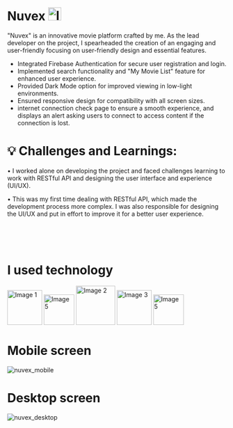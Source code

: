 # <span>Nuvex</span> <img src="https://github.com/AhhmedJamal/Nuvex/assets/81833844/a5882faa-e358-4488-8509-371d5a399bda" alt="Image 1" style="width: 30px; height: 30px;">

"Nuvex" is an innovative movie platform crafted by me. As the lead developer on the project, I spearheaded the creation of an engaging and user-friendly focusing on user-friendly design and essential features.

- Integrated Firebase Authentication for secure user registration and login.
- Implemented search functionality and "My Movie List" feature for enhanced user experience.
- Provided Dark Mode option for improved viewing in low-light environments.
- Ensured responsive design for compatibility with all screen sizes.
- internet connection check page to ensure a smooth experience, and displays an alert asking users to connect to access content if the connection is lost.

# 💡 Challenges and Learnings:

• I worked alone on developing the project and faced challenges learning to work with RESTful API and designing the user interface and experience (UI/UX).

• This was my first time dealing with RESTful API, which made the development process more complex. I was also responsible for designing the UI/UX and put in effort to improve it for a better user experience.

<br/>
<br/>
<br/>

# I used technology


<img src="https://github.com/AhhmedJamal/Nuvex/assets/81833844/7326d8bf-0f51-497c-acab-ffe00b6ea301" alt="Image 1" style="width: 80px;">
<img src="https://github.com/AhhmedJamal/Nuvex/assets/81833844/6997e15c-9de6-46be-a3f4-6117b56f7bc7" alt="Image 5" style="width: 70px;">
<img src="https://github.com/AhhmedJamal/Nuvex/assets/81833844/27ae7a07-66c0-49e2-8f0b-5579640c3b2e" alt="Image 2" style="width: 90px;">
<img src="https://github.com/AhhmedJamal/Nuvex/assets/81833844/5628774a-c404-48db-b1c2-b1605f67d8a4" alt="Image 3" style="width: 80px;">
<img src="https://github.com/AhhmedJamal/Nuvex/assets/81833844/d125a6bc-b1f9-4d3e-ac29-3a8f31cee2af" alt="Image 5" style="width: 70px;">

##

# Mobile screen

![nuvex_mobile](https://github.com/AhhmedJamal/Nuvex/assets/81833844/4aff03a7-4947-4e67-8313-3bf1312a6a3f)

# Desktop screen

![nuvex_desktop](https://github.com/AhhmedJamal/Nuvex/assets/81833844/1a8af9a4-a357-47a9-b6a1-c9b2cf01ce8e)
